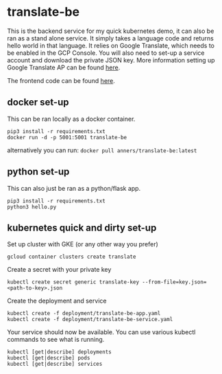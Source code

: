 # translate-be
This is the backend service for my quick kubernetes demo, it can also be ran as a stand alone service. It simply takes a language code and returns hello world in that language. It relies on Google Translate, which needs to be enabled in the GCP Console. You will also need to set-up a service account and download the private JSON key. More information setting up Google Translate AP can be found [here](https://cloud.google.com/translate/docs/quickstart?csw=1).

The frontend code can be found [here](https://github.com/anners/translate-fe).

## docker set-up
This can be ran locally as a docker container.
```
pip3 install -r requirements.txt
docker run -d -p 5001:5001 translate-be
```
alternatively you can run: ```docker pull anners/translate-be:latest```

## python set-up
This can also just be ran as a python/flask app.
```
pip3 install -r requirements.txt
python3 hello.py
```

## kubernetes quick and dirty set-up
Set up cluster with GKE (or any other way you prefer)
```
gcloud container clusters create translate
```
Create a secret with your private key
```
kubectl create secret generic translate-key --from-file=key.json=<path-to-key>.json
```
Create the deployment and service
```
kubectl create -f deployment/translate-be-app.yaml
kubectl create -f deployment/translate-be-service.yaml
```
Your service should now be available. You can use various kubectl commands to see what is running.
```
kubectl [get|describe] deployments
kubectl [get|describe] pods
kubectl [get|describe] services
```
